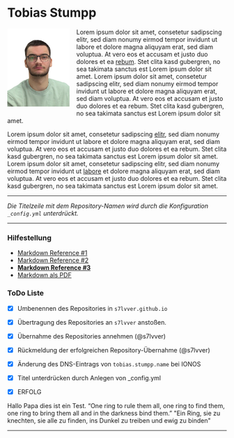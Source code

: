  

# Tobias Stumpp

[<img src="./img/tobias-portrait.png" style="margin:0 16px 8px 0;height:180px;float:left;">](./img/tobias-portrait.png)
Lorem ipsum dolor sit amet, consetetur sadipscing elitr, sed diam nonumy eirmod tempor invidunt ut labore et dolore magna aliquyam erat, sed diam voluptua. At vero eos et accusam et justo duo dolores et ea [rebum](curriculum.md). Stet clita kasd gubergren, no sea takimata sanctus est Lorem ipsum dolor sit amet. Lorem ipsum dolor sit amet, consetetur sadipscing elitr, sed diam nonumy eirmod tempor invidunt ut labore et dolore magna aliquyam erat, sed diam voluptua. At vero eos et accusam et justo duo dolores et ea rebum. Stet clita kasd gubergren, no sea takimata sanctus est Lorem ipsum dolor sit amet.

Lorem ipsum dolor sit amet, consetetur sadipscing [elitr](vita.md), sed diam nonumy eirmod tempor invidunt ut labore et dolore magna aliquyam erat, sed diam voluptua. At vero eos et accusam et justo duo dolores et ea rebum. Stet clita kasd gubergren, no sea takimata sanctus est Lorem ipsum dolor sit amet. Lorem ipsum dolor sit amet, consetetur sadipscing elitr, sed diam nonumy eirmod tempor invidunt ut [labore](skills.md) et dolore magna aliquyam erat, sed diam voluptua. At vero eos et accusam et justo duo dolores et ea rebum. Stet clita kasd gubergren, no sea takimata sanctus est Lorem ipsum dolor sit amet.

---

*Die Titelzeile mit dem Repository-Namen wird durch die Konfiguration `_config.yml` unterdrückt.*

---
### Hilfestellung
- [Markdown Reference #1](https://github.com/adam-p/markdown-here/wiki/markdown-cheatsheet)
- [Markdown Reference #2](https://gist.github.com/stevenyap/7038119)
- [**Markdown Reference #3**](https://gist.github.com/Myndex/5140d6fe98519bb15c503c490e713233)
- [Markdown als PDF](https://enterprise.github.com/downloads/en/markdown-cheatsheet.pdf)

### ToDo Liste

- [x] Umbenennen des Repositories in `s7lvver.github.io`
- [x] Übertragung des Repositories an `s7lvver` anstoßen.
- [x] Übernahme des Repositories annehmen (@s7lvver)
- [x] Rückmeldung der erfolgreichen Repository-Übernahme (@s7lvver)
- [x] Änderung des DNS-Eintrags von `tobias.stumpp.name` bei IONOS
- [x] Titel unterdrücken durch Anlegen von _config.yml
- [x] ERFOLG


Hallo Papa dies ist ein Test.
“One ring to rule them all, one ring to find them, one ring to bring them all and in the darkness bind them.”
"Ein Ring, sie zu knechten, sie alle zu finden, ins Dunkel zu treiben und ewig zu binden"


---

